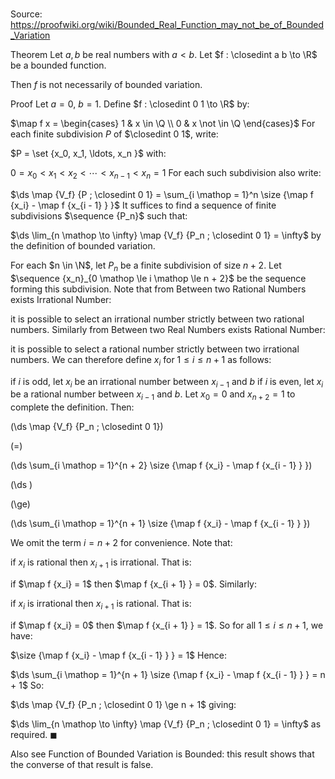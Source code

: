 # 

Source: https://proofwiki.org/wiki/Bounded_Real_Function_may_not_be_of_Bounded_Variation

Theorem
Let $a, b$ be real numbers with $a < b$.
Let $f : \closedint a b \to \R$ be a bounded function.

Then $f$ is not necessarily of bounded variation.


Proof
Let $a = 0$, $b = 1$.
Define $f : \closedint 0 1 \to \R$ by: 

$\map f x = \begin{cases} 1 & x \in \Q \\ 0 & x \not \in \Q \end{cases}$
For each finite subdivision $P$ of $\closedint 0 1$, write: 

$P = \set {x_0, x_1, \ldots, x_n }$
with:

$0 = x_0 < x_1 < x_2 < \cdots < x_{n - 1} < x_n = 1$
For each such subdivision also write:

$\ds \map {V_f} {P ; \closedint 0 1} = \sum_{i \mathop = 1}^n \size {\map f {x_i} - \map f {x_{i - 1} } }$
It suffices to find a sequence of finite subdivisions $\sequence {P_n}$ such that: 

$\ds \lim_{n \mathop \to \infty} \map {V_f} {P_n ; \closedint 0 1} = \infty$
by the definition of bounded variation.

For each $n \in \N$, let $P_n$ be a finite subdivision of size $n + 2$.
Let $\sequence {x_n}_{0 \mathop \le i \mathop \le n + 2}$ be the sequence forming this subdivision.
Note that from Between two Rational Numbers exists Irrational Number:

it is possible to select an irrational number strictly between two rational numbers.
Similarly from Between two Real Numbers exists Rational Number:

it is possible to select a rational number strictly between two irrational numbers.
We can therefore define $x_i$ for $1 \le i \le n + 1$ as follows:

if $i$ is odd, let $x_i$ be an irrational number between $x_{i - 1}$ and $b$
if $i$ is even, let $x_i$ be a rational number between $x_{i - 1}$ and $b$.
Let $x_0 = 0$ and $x_{n + 2} = 1$ to complete the definition.
Then:














\(\ds \map {V_f} {P_n ; \closedint 0 1}\)

\(=\)







\(\ds \sum_{i \mathop = 1}^{n + 2} \size {\map f {x_i} - \map f {x_{i - 1} } }\)




















\(\ds \)

\(\ge\)







\(\ds \sum_{i \mathop = 1}^{n + 1} \size {\map f {x_i} - \map f {x_{i - 1} } }\)









We omit the term $i = n + 2$ for convenience.
Note that:

if $x_i$ is rational then $x_{i + 1}$ is irrational.
That is:

if $\map f {x_i} = 1$ then $\map f {x_{i + 1} } = 0$.
Similarly:

if $x_i$ is irrational then $x_{i + 1}$ is rational.
That is:

if $\map f {x_i} = 0$ then $\map f {x_{i + 1} } = 1$.
So for all $1 \le i \le n + 1$, we have:

$\size {\map f {x_i} - \map f {x_{i - 1} } } = 1$
Hence:

$\ds \sum_{i \mathop = 1}^{n + 1} \size {\map f {x_i} - \map f {x_{i - 1} } } = n + 1$
So:

$\ds \map {V_f} {P_n ; \closedint 0 1} \ge n + 1$
giving:

$\ds \lim_{n \mathop \to \infty} \map {V_f} {P_n ; \closedint 0 1} = \infty$
as required.
$\blacksquare$


Also see
Function of Bounded Variation is Bounded: this result shows that the converse of that result is false.




